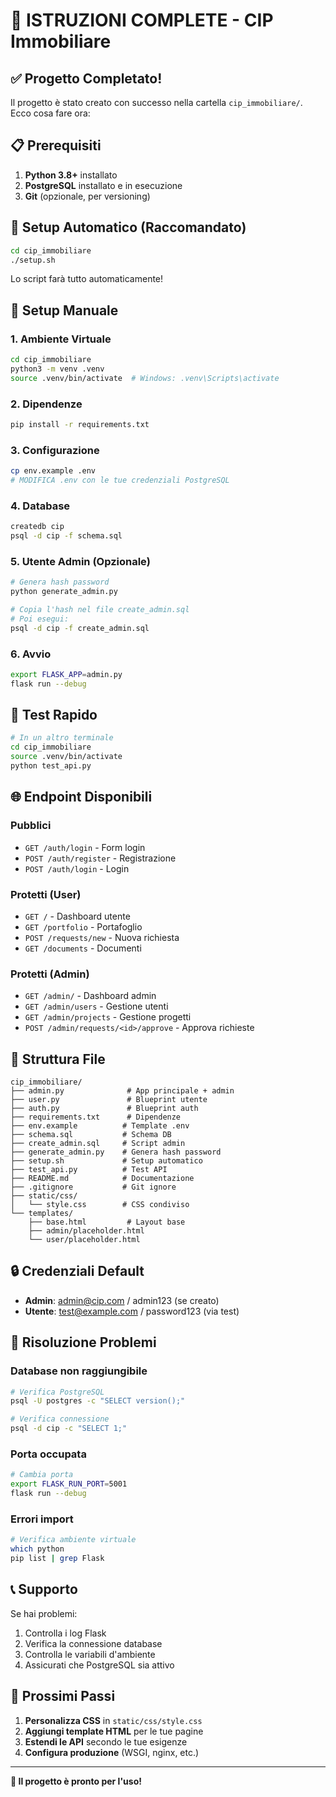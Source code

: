 # 🚀 ISTRUZIONI COMPLETE - CIP Immobiliare

## ✅ Progetto Completato!

Il progetto è stato creato con successo nella cartella `cip_immobiliare/`. Ecco cosa fare ora:

## 📋 Prerequisiti

1. **Python 3.8+** installato
2. **PostgreSQL** installato e in esecuzione
3. **Git** (opzionale, per versioning)

## 🚀 Setup Automatico (Raccomandato)

```bash
cd cip_immobiliare
./setup.sh
```

Lo script farà tutto automaticamente!

## 🔧 Setup Manuale

### 1. Ambiente Virtuale
```bash
cd cip_immobiliare
python3 -m venv .venv
source .venv/bin/activate  # Windows: .venv\Scripts\activate
```

### 2. Dipendenze
```bash
pip install -r requirements.txt
```

### 3. Configurazione
```bash
cp env.example .env
# MODIFICA .env con le tue credenziali PostgreSQL
```

### 4. Database
```bash
createdb cip
psql -d cip -f schema.sql
```

### 5. Utente Admin (Opzionale)
```bash
# Genera hash password
python generate_admin.py

# Copia l'hash nel file create_admin.sql
# Poi esegui:
psql -d cip -f create_admin.sql
```

### 6. Avvio
```bash
export FLASK_APP=admin.py
flask run --debug
```

## 🧪 Test Rapido

```bash
# In un altro terminale
cd cip_immobiliare
source .venv/bin/activate
python test_api.py
```

## 🌐 Endpoint Disponibili

### Pubblici
- `GET /auth/login` - Form login
- `POST /auth/register` - Registrazione
- `POST /auth/login` - Login

### Protetti (User)
- `GET /` - Dashboard utente
- `GET /portfolio` - Portafoglio
- `POST /requests/new` - Nuova richiesta
- `GET /documents` - Documenti

### Protetti (Admin)
- `GET /admin/` - Dashboard admin
- `GET /admin/users` - Gestione utenti
- `GET /admin/projects` - Gestione progetti
- `POST /admin/requests/<id>/approve` - Approva richieste

## 📁 Struttura File

```
cip_immobiliare/
├── admin.py              # App principale + admin
├── user.py               # Blueprint utente  
├── auth.py               # Blueprint auth
├── requirements.txt      # Dipendenze
├── env.example          # Template .env
├── schema.sql           # Schema DB
├── create_admin.sql     # Script admin
├── generate_admin.py    # Genera hash password
├── setup.sh             # Setup automatico
├── test_api.py          # Test API
├── README.md            # Documentazione
├── .gitignore           # Git ignore
├── static/css/
│   └── style.css        # CSS condiviso
└── templates/
    ├── base.html         # Layout base
    ├── admin/placeholder.html
    └── user/placeholder.html
```

## 🔒 Credenziali Default

- **Admin**: admin@cip.com / admin123 (se creato)
- **Utente**: test@example.com / password123 (via test)

## 🚨 Risoluzione Problemi

### Database non raggiungibile
```bash
# Verifica PostgreSQL
psql -U postgres -c "SELECT version();"

# Verifica connessione
psql -d cip -c "SELECT 1;"
```

### Porta occupata
```bash
# Cambia porta
export FLASK_RUN_PORT=5001
flask run --debug
```

### Errori import
```bash
# Verifica ambiente virtuale
which python
pip list | grep Flask
```

## 📞 Supporto

Se hai problemi:
1. Controlla i log Flask
2. Verifica la connessione database
3. Controlla le variabili d'ambiente
4. Assicurati che PostgreSQL sia attivo

## 🎯 Prossimi Passi

1. **Personalizza CSS** in `static/css/style.css`
2. **Aggiungi template HTML** per le tue pagine
3. **Estendi le API** secondo le tue esigenze
4. **Configura produzione** (WSGI, nginx, etc.)

---

**🎉 Il progetto è pronto per l'uso!**
